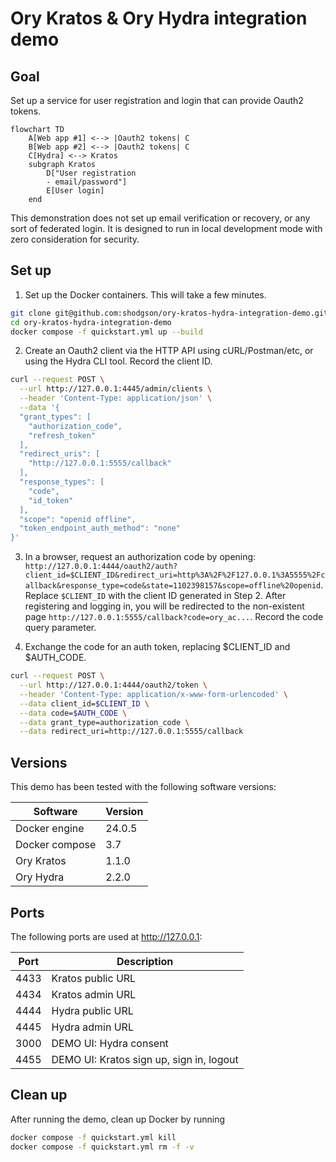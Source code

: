 # Ory Kratos & Ory Hydra integration demo

## Goal
Set up a service for user registration and login that can provide Oauth2 tokens. 

```mermaid
flowchart TD
    A[Web app #1] <--> |Oauth2 tokens| C
    B[Web app #2] <--> |Oauth2 tokens| C
    C[Hydra] <--> Kratos
    subgraph Kratos
        D["User registration 
        - email/password"]
        E[User login]
    end
```

This demonstration does not set up email verification or recovery, or any sort of federated login. It is designed to run in local development mode with zero consideration for security.

## Set up

1. Set up the Docker containers. This will take a few minutes.
```sh
git clone git@github.com:shodgson/ory-kratos-hydra-integration-demo.git
cd ory-kratos-hydra-integration-demo
docker compose -f quickstart.yml up --build
```

2. Create an Oauth2 client via the HTTP API using cURL/Postman/etc, or using the Hydra CLI tool. Record the client ID.
```sh
curl --request POST \
  --url http://127.0.0.1:4445/admin/clients \
  --header 'Content-Type: application/json' \
  --data '{
  "grant_types": [
    "authorization_code",
    "refresh_token"
  ],
  "redirect_uris": [
    "http://127.0.0.1:5555/callback"
  ],
  "response_types": [
    "code",
    "id_token"
  ],
  "scope": "openid offline",
  "token_endpoint_auth_method": "none"
}'
```

3. In a browser, request an authorization code by opening: `http://127.0.0.1:4444/oauth2/auth?client_id=$CLIENT_ID&redirect_uri=http%3A%2F%2F127.0.0.1%3A5555%2Fcallback&response_type=code&state=1102398157&scope=offline%20openid`. Replace `$CLIENT_ID` with the client ID generated in Step 2. After registering and logging in, you will be redirected to the non-existent page `http://127.0.0.1:5555/callback?code=ory_ac...`. Record the code query parameter.

4. Exchange the code for an auth token, replacing $CLIENT_ID and $AUTH_CODE.
```sh
curl --request POST \
  --url http://127.0.0.1:4444/oauth2/token \
  --header 'Content-Type: application/x-www-form-urlencoded' \
  --data client_id=$CLIENT_ID \
  --data code=$AUTH_CODE \
  --data grant_type=authorization_code \
  --data redirect_uri=http://127.0.0.1:5555/callback
```

## Versions

This demo has been tested with the following software versions:

| Software       | Version |
| -------------- | ------- |
| Docker engine | 24.0.5  |
| Docker compose               | 3.7        |
| Ory Kratos     | 1.1.0   |
| Ory Hydra      | 2.2.0   |


## Ports

The following ports are used at http://127.0.0.1:

| Port | Description                         |
| ---- | ----------------------------------- |
| 4433 | Kratos public URL                   |
| 4434 | Kratos admin URL                    |
| 4444 | Hydra public URL                    |
| 4445 | Hydra admin URL                     |
| 3000 | DEMO UI: Hydra consent                    |
| 4455 | DEMO UI: Kratos sign up, sign in, logout |

## Clean up

After running the demo, clean up Docker by running

```sh
docker compose -f quickstart.yml kill
docker compose -f quickstart.yml rm -f -v
```
